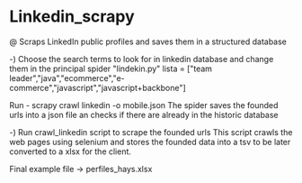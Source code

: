 # Linkedin_scrapy

@ Scraps LinkedIn public profiles and saves them in a structured database

-) Choose the search terms to look for in linkedin database and change them in the principal spider "lindekin.py" 
lista = ["team leader","java","ecommerce","e-commerce","javascript","javascript+backbone"]

Run -  scrapy crawl linkedin -o mobile.json
The spider saves the founded urls into a json file an checks if there are already in the historic database 

-) Run crawl_linkedin script to scrape the founded urls 
This script crawls the web pages using selenium and stores the founded data into a tsv to be later converted to a xlsx for the client.


Final example file -> perfiles_hays.xlsx
